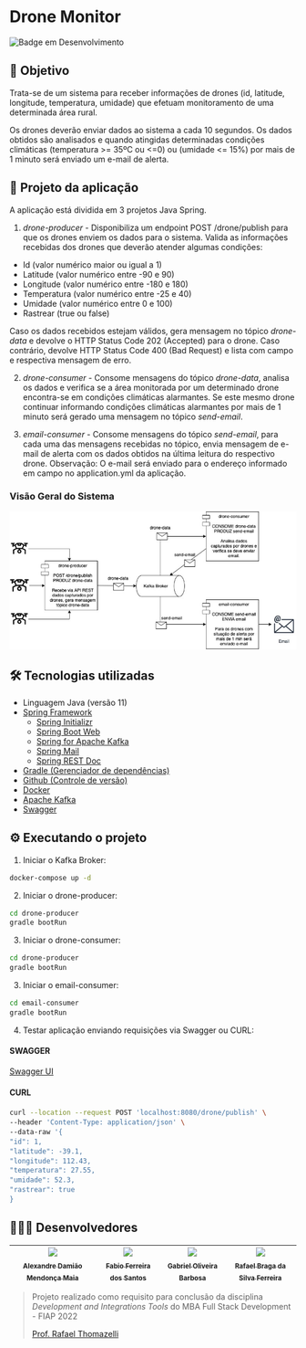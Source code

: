 # Drone Monitor

![Badge em Desenvolvimento](http://img.shields.io/static/v1?label=STATUS&message=EM%20DESENVOLVIMENTO&color=GREEN&style=for-the-badge)

## 🎯 Objetivo

Trata-se de um sistema para receber informações de drones (id, latitude, longitude, temperatura, umidade) que efetuam monitoramento de uma determinada área rural. 

Os drones deverão enviar dados ao sistema a cada 10 segundos. Os dados obtidos são analisados e quando atingidas determinadas condições climáticas (temperatura >= 35ºC ou <=0) ou (umidade <= 15%) por mais de 1 minuto será enviado um e-mail de alerta.

## 📐 Projeto da aplicação

A aplicação está dividida em 3 projetos Java Spring.

1) <i>drone-producer</i> - Disponibiliza um endpoint POST /drone/publish para que os drones enviem os dados para o sistema. 
Valida as informações recebidas dos drones que deverão atender algumas condições:
- Id (valor numérico maior ou igual a 1)
- Latitude (valor numérico entre -90 e 90)
- Longitude (valor numérico entre -180 e 180)
- Temperatura (valor numérico entre -25 e 40)
- Umidade (valor numérico entre 0 e 100)
- Rastrear (true ou false)

Caso os dados recebidos estejam válidos, gera mensagem no tópico <i>drone-data</i> e devolve o HTTP Status Code 202 (Accepted) para o drone.
Caso contrário, devolve HTTP Status Code 400 (Bad Request) e lista com campo e respectiva mensagem de erro.

2) <i>drone-consumer</i> - Consome mensagens do tópico <i>drone-data</i>, analisa os dados e verifica se a área monitorada por um determinado drone encontra-se em condições climáticas alarmantes. 
Se este mesmo drone continuar informando condições climáticas alarmantes por mais de 1 minuto será gerado uma mensagem no tópico <i>send-email</i>.


3) <i>email-consumer</i> - Consome mensagens do tópico <i>send-email</i>, para cada uma das mensagens recebidas no tópico, envia mensagem de e-mail de alerta com os dados obtidos na última leitura do respectivo drone. 
Observação: O e-mail será enviado para o endereço informado em campo no application.yml da aplicação.

### Visão Geral do Sistema
![Visão Geral do Sistema](images/Arquitetura%20solução.jpg)

## 🛠️ Tecnologias utilizadas

- Linguagem Java (versão 11)
- [Spring Framework](https://spring.io)
    - [Spring Initializr](https://start.spring.io)
    - [Spring Boot Web](https://spring.io/projects/spring-boot)
    - [Spring for Apache Kafka](https://spring.io/projects/spring-kafka)
    - [Spring Mail](https://www.baeldung.com/spring-email)
    - [Spring REST Doc](https://spring.io/projects/spring-restdocs)
- [Gradle (Gerenciador de dependências)](https://gradle.org)
- [Github (Controle de versão)](https://github.com)
- [Docker](https://www.docker.com)
- [Apache Kafka](https://kafka.apache.org)
- [Swagger](http://swagger.io)


## ⚙️ Executando o projeto 

1. Iniciar o Kafka Broker: 

```bash
docker-compose up -d
```

2. Iniciar o drone-producer:

```bash
cd drone-producer
gradle bootRun
```

3. Iniciar o drone-consumer:

```bash
cd drone-producer
gradle bootRun
```

3. Iniciar o email-consumer:

```bash
cd email-consumer
gradle bootRun
```

4. Testar aplicação enviando requisições via Swagger ou CURL:

#### SWAGGER

[Swagger UI](http://localhost:8080/swagger-ui/index.html)

#### CURL

```bash
curl --location --request POST 'localhost:8080/drone/publish' \
--header 'Content-Type: application/json' \
--data-raw '{
"id": 1,
"latitude": -39.1,
"longitude": 112.43,
"temperatura": 27.55,
"umidade": 52.3,
"rastrear": true  
}
```

## 👨🏽‍💻 Desenvolvedores

| [<img src="https://avatars.githubusercontent.com/AlexDamiao86" width=115><br><sub>Alexandre Damião Mendonça Maia</sub>](https://github.com/AlexDamiao86) |  [<img src="https://avatars.githubusercontent.com/FabioQuimico" width=115><br><sub>Fabio Ferreira dos Santos</sub>](https://github.com/FabioQuimico) |  [<img src="https://avatars.githubusercontent.com/Gabriel2503" width=115><br><sub>Gabriel Oliveira Barbosa</sub>](https://github.com/Gabriel2503) | [<img src="https://avatars.githubusercontent.com/ferreirabraga" width=115><br><sub>Rafael Braga da Silva Ferreira</sub>](https://github.com/ferreirabraga) | 
| :---: | :---: | :---: | :---: |

>
>Projeto realizado como requisito para conclusão da disciplina <i>Development and Integrations Tools</i> do MBA Full Stack Development - FIAP 2022
>
>[Prof. Rafael Thomazelli](https://github.com/rafamazzucato)

